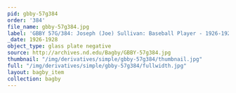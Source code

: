 ```yaml
---
pid: gbby-57g384
order: '384'
file_name: gbby-57g384.jpg
label: 'GBBY 57G/384: Joseph (Joe) Sullivan: Baseball Player - 1926-1928'
_date: 1926-1928
object_type: glass plate negative
source: http://archives.nd.edu/Bagby/GBBY-57g384.jpg
thumbnail: "/img/derivatives/simple/gbby-57g384/thumbnail.jpg"
full: "/img/derivatives/simple/gbby-57g384/fullwidth.jpg"
layout: bagby_item
collection: bagby
---
```

